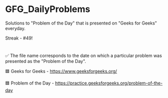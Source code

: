 # GFG_DailyProblems
Solutions to "Problem of the Day" that is presented on "Geeks for Geeks" everyday.

Streak - #49!
#
✅ The file name corresponds to the date on which a particular problem was presented as the "Problem of the Day".

🟦 Geeks for Geeks - https://www.geeksforgeeks.org/

🟦 Problem of the Day - https://practice.geeksforgeeks.org/problem-of-the-day
#